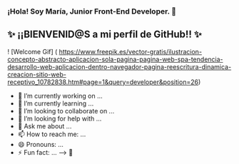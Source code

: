 ### ¡Hola! Soy María, Junior Front-End Developer. 👋

## ✨ ¡¡BIENVENID@S a mi perfil de GitHub!! ✨


! [Welcome Gif] (  https://www.freepik.es/vector-gratis/ilustracion-concepto-abstracto-aplicacion-sola-pagina-pagina-web-spa-tendencia-desarrollo-web-aplicacion-dentro-navegador-pagina-reescritura-dinamica-creacion-sitio-web-receptivo_10782838.htm#page=1&query=developer&position=26)




- 🔭 I’m currently working on ...
- 🌱 I’m currently learning ...
- 👯 I’m looking to collaborate on ...
- 🤔 I’m looking for help with ...
- 💬 Ask me about ...
- 📫 How to reach me: ...
- 😄 Pronouns: ...
- ⚡ Fun fact: ...
-->
👋
